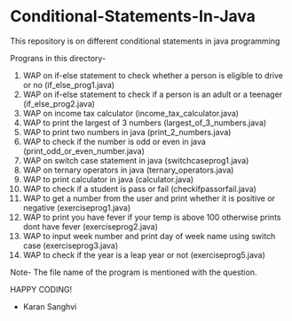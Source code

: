 # Conditional-Statements-In-Java
This repository is on different conditional statements in java programming

Prograns in this directory-

1. WAP on if-else statement to check whether a person is eligible to drive or no (if_else_prog1.java)
2. WAP on if-else statement to check if a person is an adult or a teenager (if_else_prog2.java)
3. WAP on income tax calculator (income_tax_calculator.java)
4. WAP to print the largest of 3 numbers (largest_of_3_numbers.java)
5. WAP to print two numbers in java (print_2_numbers.java)
6. WAP to check if the number is odd or even in java (print_odd_or_even_number.java)
7. WAP on switch case statement in java (switchcaseprog1.java)
8. WAP on ternary operators in java (ternary_operators.java)
9. WAP to print calculator in java (calculator.java)
10. WAP to check if a student is pass or fail (checkifpassorfail.java)
11. WAP to get a number from the user and print whether it is positive or negative (exerciseprog1.java)
12. WAP to print you have fever if your temp is above 100 otherwise prints dont have fever (exerciseprog2.java)
13. WAP to input week number and print day of week name using switch case (exerciseprog3.java)
14. WAP to check if the year is a leap year or not (exerciseprog5.java)

Note- The file name of the program is mentioned with the question. 

HAPPY CODING!

- Karan Sanghvi
